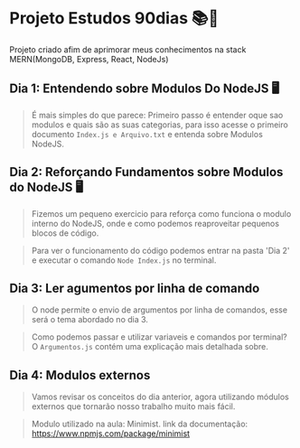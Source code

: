 # Projeto Estudos 90dias 📚📆
Projeto criado afim de aprimorar meus conhecimentos na stack MERN(MongoDB, Express, React, NodeJs)

## Dia 1:  Entendendo sobre Modulos Do NodeJS 🖥️
> É mais simples do que parece: Primeiro passo é entender oque sao modulos e quais são as suas categorias, para isso acesse o primeiro documento `Index.js e Arquivo.txt` e entenda sobre Modulos NodeJS.

## Dia 2: Reforçando Fundamentos sobre Modulos do NodeJS 🖥️

> Fizemos um pequeno exercicio para reforça como funciona o modulo interno do NodeJS, onde e como podemos reaproveitar pequenos blocos de código.

> Para ver o funcionamento do código podemos entrar na pasta 'Dia 2' e executar o comando `Node Index.js` no terminal.

## Dia 3: Ler agumentos por linha de comando

>O node permite o envio de argumentos por linha de comandos, esse será o tema abordado no dia 3.

>Como podemos passar e utilizar variaveis e comandos por terminal? O `Argumentos.js` contém uma explicação mais detalhada sobre.

## Dia 4: Modulos externos 

>  Vamos revisar os conceitos do dia anterior, agora utilizando módulos externos que tornarão nosso trabalho muito mais fácil.

>  Modulo utilizado na aula: Minimist.
  >link da documentação: https://www.npmjs.com/package/minimist

